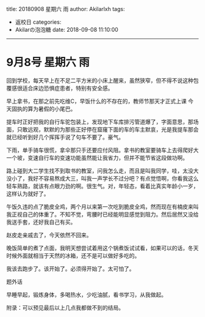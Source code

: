 title: 20180908 星期六 雨
author: Akilarlxh
tags:
  - 返校日
categories:
  - Akilarの泡泡糖
date: 2018-09-08 11:10:00
---
# 9月8号 星期六 雨

回到学校，每天早上在不足二平方米的小床上醒来，虽然狭窄，但不得不说这种包覆感很适合床边恐惧症患者，特别有安全感。

早上拿书，在那之前先吃维C，早饭什么的不存在的，教师节那天才正式上课 今天固执的算为暑假的小尾巴。

提车时正好把我的自行车驼包装上，发现地下车库排污管道爆了，字面意思，那场面，只敢远观，默默的为那些正好停在窟窿下面的车的车主默哀，光是我提车那会就已经听到好几个挥挥手说了句车不要了。豪气。

下雨，单手骑车很慌，拿伞那只手还要应付风阻。拿书的教室要骑车上去得爬好大一个坡，变速自行车的变速功能虽然能让我省力，但并不能节省这段做功啊。

路上碰到大二学生找不到取书的教室，问我怎么走，而且是叫我同学，哇，太没大没小了，我好不容易熬成大三，叫我一声学长不过分吧？有点觉悟啊，你看我这么轻车熟路，就该有点眼力劲的啊。很生气。对，年轻态，看着比真实年龄小一岁，这样认为就好了。

午饭久违的点了脆皮全鸡，两个月以来第一次吃到脆皮全鸡，然而现在有楠皮来叫我正视自己的体重了。不知不觉，弯腰时已经能明显感觉到阻力。然后居然又没给我送手套，还好我自己有买。

赵皮走亲戚去了，今天依然不回来。

晚饭简单的煮了点面，我明天想尝试着用这个锅煮饭试试看，如果可以的话，冬天时候外面就相当于天然的冰箱，还不是可以做好多吃的。

我该去跑步了。该开始了。必须得开始了。太可怕了。

题外话

早睡早起，锻炼身体，多喝热水，少吃油腻，看书学习，从我做起。

附录：可以预见最后以上几点我都做不到的结局。



